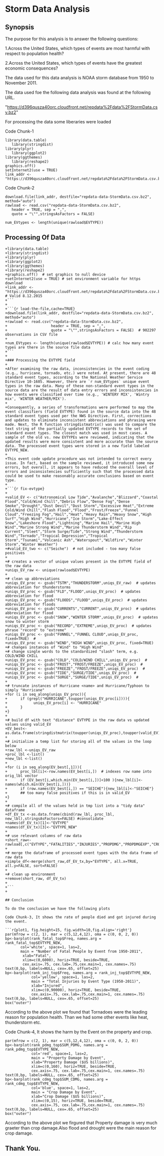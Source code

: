 # Storm Data Analysis

## Synopsis

The purpose for this analysis is to answer the following questions:

1.Across the United States, which types of events are most harmful with respect to population health?

2.Across the United States, which types of events have the greatest economic consequences?

The data used for this data analysis is NOAA storm database from 1950 to November 2011.


The data used foe the following data analysis was found at the following URL.

"https://d396qusza40orc.cloudfront.net/repdata%2Fdata%2FStormData.csv.bz2"

For processing the data some liberaries were loaded

Code Chunk-1

```{r prep-envir}
library(data.table)
   library(stringdist)
library(plyr)
   library(ggplot2)
library(ggthemes)
   library(reshape2)
graphics.off()  
setInternet2(use = TRUE) 
link_addr <- "https://d396qusza40orc.cloudfront.net/repdata%2Fdata%2FStormData.csv.bz2" 
```
Code Chunk-2

```{r load-the-file,cache=TRUE}
download.file(link_addr, destfile="repdata-data-StormData.csv.bz2", method="auto")
rawload <- read.csv("repdata-data-StormData.csv.bz2",
   header = TRUE, sep = ",",
   quote = "\"",stringsAsFactors = FALSE)

num_EVtypes <- length(unique(rawload$EVTYPE))
```

## Processing Of Data

```{r prep-envir}
+library(data.table)
+library(stringdist)
+library(plyr)
+library(ggplot2)
+library(ggthemes)
+library(reshape2)
+graphics.off()  # set graphics to null device
+setInternet2(use = TRUE) # set environment variable for https download
+link_addr <- "https://d396qusza40orc.cloudfront.net/repdata%2Fdata%2FStormData.csv.bz2" # Valid 8.12.2015
+```
+
+```{r load-the-file,cache=TRUE}
+download.file(link_addr, destfile="repdata-data-StormData.csv.bz2", method="auto")
+rawload <- read.csv("repdata-data-StormData.csv.bz2",
+                    header = TRUE, sep = ",",
+                    quote = "\"",stringsAsFactors = FALSE)  # 902297 observations in CSV file
+
+num_EVtypes <- length(unique(rawload$EVTYPE)) # calc how many event types are there in the source file data
+```
+
+### Processing the EVTYPE field
+
+After examining the raw data, inconsistencies in the event coding (e.g., hurricane, tornado, etc.) were noted. At present, there are 48 standard event types, according to the National Weather Service Directive 10-1605. However, there are `r num_EVtypes` unique event types in the raw data. Many of these non-standard event types in the source data are the result of data entry errors and inconsistencies in how events were classified over time (e.g., 'WINTERY MIX', 'Wintry mix', 'WINTER WEATHER/MIX').
+
+Consequently, a series of transformations were performed to map the event classifiers (field EVTYPE) found in the source data into the 48 standard event types used per the NWS Directive. First, corrections and updates to eliminate inconsistent abbreviations and phrasing were made. Next, the R function stringdistmatrix() was used to compare the text string of the partially updated EVTYPE records to the set of standard event types. The closest match was used in most cases. A sample of the old vs. new EVTYPEs were reviewed, indicating that the updated results were more consistent and more accurate than the source data. The processed event types were stored in a new field labeled EVTYPE_NEW.
+
+This event code update procedure was not intended to correct every issue. In fact, based on the sample reviewed, it introduced some new errors, but overall, it appears to have reduced the overall level of errors and inconsistencies sufficiently such that the processed data could be used to make reasonably accurate conclusions based on event type.
+
+```{r fix-evtype}
+
+valid_EV <- c("Astronomical Low Tide","Avalanche","Blizzard","Coastal Flood","Cold/Wind Chill","Debris Flow","Dense Fog","Dense Smoke","Drought","Dust Devil","Dust Storm","Excessive Heat","Extreme Cold/Wind Chill","Flash Flood","Flood","Frost/Freeze","Funnel Cloud","Freezing Fog","Hail","Heat","Heavy Rain","Heavy Snow","High Surf","High Wind","Hurricane","Ice Storm","Lake-Effect Snow","Lakeshore Flood","Lightning","Marine Hail","Marine High Wind","Marine Strong Wind","Marine Thunderstorm Wind","Rip Current","Sleet","Storm Surge/Tide","Strong Wind","Thunderstorm Wind","Tornado","Tropical Depression","Tropical Storm","Tsunami","Volcanic Ash","Waterspout","Wildfire","Winter Storm","Winter Weather")
+#valid_EV_two <- c("Seiche")  # not included - too many false positives
+
+# creates a vector of unique values present in the EVTYPE field of the raw data
+uniqs_EV_raw <- unique(rawload$EVTYPE)  
+
+# clean up abbreviations
+uniqs_EV_proc <- gsub("TSTM","THUNDERSTORM",uniqs_EV_raw)  # updates abbreviation for thunderstorms
+uniqs_EV_proc <- gsub("FLD","FLOOD",uniqs_EV_proc)  # updates abbreviation for flood
+uniqs_EV_proc <- gsub("FLOODS","FLOOD",uniqs_EV_proc)  # updates abbreviation for floods
+uniqs_EV_proc <- gsub("CURRENTS","CURRENT",uniqs_EV_proc)  # updates abbreviation for flood
+uniqs_EV_proc <- gsub("SNOW","WINTER STORM",uniqs_EV_proc)  # updates snow to winter storm
+uniqs_EV_proc <- gsub("RECORD","EXTREME",uniqs_EV_proc)  # updates phrase "record" to "extreme"
+uniqs_EV_proc <- gsub("FUNNEL","FUNNEL CLOUD",uniqs_EV_proc, fixed=TRUE)  # 
+uniqs_EV_proc <- gsub("WIND","HIGH WIND",uniqs_EV_proc, fixed=TRUE)  
+# changes instances of "Wind" to "High Wind"
+# change single words to the standardized "slash" term, e.g. COLD/WIND CHILL
+uniqs_EV_proc <- gsub("COLD","COLD/WIND CHILL",uniqs_EV_proc)  # 
+uniqs_EV_proc <- gsub("FROST","FROST/FREEZE",uniqs_EV_proc)  # 
+uniqs_EV_proc <- gsub("FREEZE","FROST/FREEZE",uniqs_EV_proc)  # 
+uniqs_EV_proc <- gsub("TIDE","SURGE/TIDE",uniqs_EV_proc)  # 
+uniqs_EV_proc <- gsub("SURGE","SURGE/TIDE",uniqs_EV_proc)  # 
+
+# truncate instances of Hurricane <name> and Hurricane/Typhoon to simply "Hurricane"
+for (i in seq_along(uniqs_EV_proc)){
+      if (grepl("HURRICANE",toupper(uniqs_EV_proc[i]))){
+            uniqs_EV_proc[i] <- "HURRICANE"
+      }
+}
+
+# build df with text "distance" EVTYPE in the raw data vs updated values using valid_EV
+EV_best<-as.data.frame(stringdistmatrix(toupper(uniqs_EV_proc),toupper(valid_EV),useNames="strings"))
+
+# initialize a temp list for storing all of the values in the loop below
+raw_lbl <-uniqs_EV_raw
+proc_lbl <-list()
+new_lbl <-list()
+
+for (i in seq_along(EV_best[,1])){
+      proc_lbl[i]<-row.names(EV_best[i,])  # indexes row name into orig_lbl vector
+      if (EV_best[i,which.min(EV_best[i,])]<100 ){new_lbl[i]<-names(which.min(EV_best[i,]))}
+      if (row.names(EV_best[i,]) == "SEICHE"){new_lbl[i]<-"SEICHE"}  
+      ## too many false positives if this is in valid_EV
+}
+
+# compile all of the values held in tmp list into a "tidy data" dataframe
+df_EV_tx <-as.data.frame(cbind(raw_lbl, proc_lbl, new_lbl),stringsAsFactors=FALSE) #consolidate 
+names(df_EV_tx)[1]<-"EVTYPE"
+names(df_EV_tx)[3]<-"EVTYPE_NEW"
+
+# use relevant columns of raw data
+short_raw<-rawload[,c("EVTYPE","FATALITIES","INJURIES","PROPDMG","PROPDMGEXP","CROPDMG","CROPDMGEXP")]
+
+# merge the dataframe of processed event types with the data frame of raw data
+simple_df<-merge(short_raw,df_EV_tx,by="EVTYPE", all.x=TRUE, all.y=FALSE, sort=FALSE)
+
+# clean up environment
+remove(short_raw, df_EV_tx)  
+
+```
+

## Conclusion

To do the conclusion we have the following plots

Code Chunk-3, It shows the rate of people died and got injured during the event.

```r{plot1, fig.height=15, fig.width=10,fig.align='right'}
par(mfrow = c(2, 1), mar = c(5,12,4,12), oma = c(0, 0, 2, 0))
bp<-barplot(rank_fatal_top$Freq, names.arg = rank_fatal_top$EVTYPE_NEW,
       col='white', space=1, las=2,
       main = "Number of Fatal People by Event from 1950-2011",
        xlab="Fatal",
        xlim=c(0,6000), horiz=TRUE, beside=TRUE,
        cex.axis=.75, cex.lab=.75,cex.main=1, cex.names=.75)
text(0,bp, labels=NULL, cex=.65, offset=25)
bp<-barplot(rank_inj_top$Freq, names.arg = rank_inj_top$EVTYPE_NEW,
            col='yellow', space=1, las=2,
            main = "Total Injuries by Event Type (1950-2011)",
            xlab="Injured",
            xlim=c(0,90000), horiz=TRUE, beside=TRUE,
            cex.axis=.75, cex.lab=.75,cex.main=1, cex.names=.75)
text(0,bp, labels=NULL, cex=.65, offset=25)
box("outer")
```
According to the above plot we found that Tornadoes were the leading reason for population health. Than we had some other events like heat, thunderstorm etc.

Code Chunk-4, It shows the harm by the Event on the property and crop.

```r{plot2,fig.height=15, fig.width=10,fig.align='right'}
par(mfrow = c(2, 1), mar = c(5,12,4,12), oma = c(0, 0, 2, 0))
bp<-barplot(rank_pdmg_top$SUM_PDMG, names.arg = rank_pdmg_top$EVTYPE_NEW,
            col='red', space=1, las=2,
            main = "Property Damage by Event",
            xlab="Property Damage ($US billions)",
            xlim=c(0,160), horiz=TRUE, beside=TRUE,
            cex.axis=.75, cex.lab=.75,cex.main=1, cex.names=.75)
text(0,bp, labels=NULL, cex=.65, offset=25)
bp<-barplot(rank_cdmg_top$SUM_CDMG, names.arg = rank_cdmg_top$EVTYPE_NEW,
            col='blue', space=1, las=2,
            main = "Crop Damage by Event",
            xlab="Crop Damage ($US billions)",
            xlim=c(0,15), horiz=TRUE, beside=TRUE,
            cex.axis=.75, cex.lab=.75,cex.main=1, cex.names=.75)
text(0,bp, labels=NULL, cex=.65, offset=25)
box("outer")
```

According to the above plot we firgured that Property damage is very much graeter than crop damage.Also flood and drought were the main reason for crop damage.

## Thank You.
